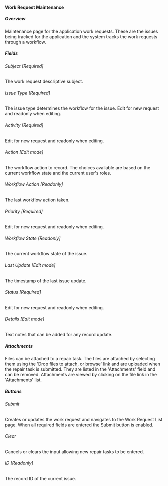#### Work Request Maintenance

##### Overview
Maintenance page for the application work requests.  These are the issues being tracked for the application and the
system tracks the work requests through a workflow.

##### Fields
###### Subject [Required]
The work request descriptive subject.
###### Issue Type [Required]
The issue type determines the workflow for the issue.  Edit for new request and readonly when editing.
###### Activity [Required]
Edit for new request and readonly when editing.

###### Action [Edit mode]
The workflow action to record.  The choices available are based on the current workflow state and the current user's 
roles.
###### Workflow Action [Readonly]
The last workflow action taken. 
###### Priority [Required]
Edit for new request and readonly when editing.

###### Workflow State [Readonly]
The current workflow state of the issue.
###### Last Update [Edit mode]
The timestamp of the last issue update.
###### Status [Required]
Edit for new request and readonly when editing.

###### Details [Edit mode]
Text notes that can be added for any record update.                         

##### Attachments
Files can be attached to a repair task.  The files are attached by selecting them using the 
'Drop files to attach, or browse' link and are uploaded when the repair task is submitted.  They are listed in the 
'Attachments' field and can be removed.  Attachments are viewed by clicking on the file link in the 'Attachments' list.

##### Buttons
###### Submit
Creates or updates the work request and navigates to the Work Request List page.  When all required fields are 
entered the Submit button is enabled.
###### Clear
Cancels or clears the input allowing new repair tasks to be entered.

###### ID [Readonly]
The record ID of the current issue.